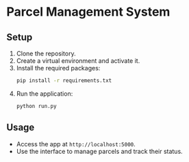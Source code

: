 # Parcel Management System

## Setup

1. Clone the repository.
2. Create a virtual environment and activate it.
3. Install the required packages:
    ```bash
    pip install -r requirements.txt
    ```
4. Run the application:
    ```bash
    python run.py
    ```

## Usage

- Access the app at `http://localhost:5000`.
- Use the interface to manage parcels and track their status.
